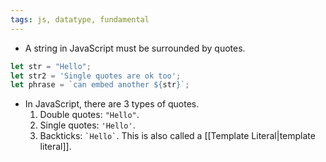```yaml
---
tags: js, datatype, fundamental
---
```


- A string in JavaScript must be surrounded by quotes.

```javascript
let str = "Hello";
let str2 = 'Single quotes are ok too';
let phrase = `can embed another ${str}`;
```

- In JavaScript, there are 3 types of quotes.
	1. Double quotes: `"Hello"`.
	2. Single quotes: `'Hello'`.
	3. Backticks: `` `Hello` ``. This is also called a [[Template Literal|template literal]].